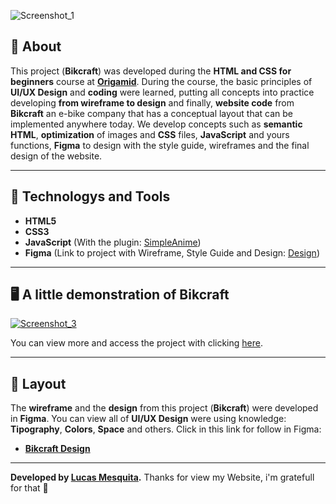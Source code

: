 ![Screenshot_1](https://user-images.githubusercontent.com/91436176/159785707-3cce1a5a-d5ab-48ff-adf0-93e46cf73710.png)


## 📖 About   

This project (**Bikcraft**) was developed during the **HTML and CSS for beginners** course at **[Origamid](https://www.origamid.com/)**. During the course, the basic principles of **UI/UX Design** and **coding** were learned, putting all concepts into practice developing **from wireframe to design** and finally, **website code** from **Bikcraft** an e-bike company that has a conceptual layout that can be implemented anywhere today. We develop concepts such as **semantic HTML**, **optimization** of images and **CSS** files, **JavaScript** and yours functions, **Figma** to design with the style guide, wireframes and the final design of the website.

---

## 🚀 Technologys and Tools
- **HTML5**
- **CSS3**
- **JavaScript** (With the plugin: [SimpleAnime](https://github.com/origamid/simple-anime))
- **Figma** (Link to project with Wireframe, Style Guide and Design: [Design](https://www.figma.com/file/82ve5R4zbWl63GhnxT6GvU/Bikcraft?node-id=5%3A2))

---

## 🖥️ A little demonstration of Bikcraft


[![Screenshot_3](https://user-images.githubusercontent.com/91436176/159788108-aeac5b2e-4518-41c7-9353-fc5fd445f0cc.png "Clique para acessar o projeto")](https://bikcraft-mesquitadev.000webhostapp.com/ "Clique para acessar o projeto")
  
You can view more and access the project with clicking [here](https://bikcraft-mesquitadev.000webhostapp.com/).

---

## 🔖 Layout
The **wireframe** and the **design** from this project (**Bikcraft**) were developed in **Figma**. You can view all of **UI/UX Design** were using knowledge:  **Tipography**, **Colors**, **Space** and others. Click in this link for follow in Figma: 
- **[Bikcraft Design](https://www.figma.com/file/82ve5R4zbWl63GhnxT6GvU/Bikcraft?node-id=5%3A2)**

---

**Developed by [Lucas Mesquita](https://github.com/mesquita-dev/).** Thanks for view my Website, i'm gratefull for that 🖤

